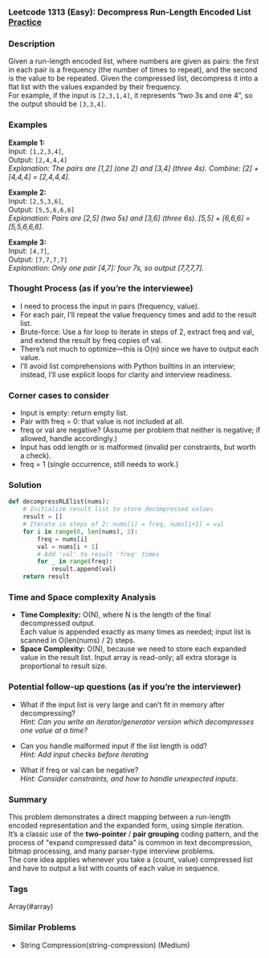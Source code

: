 ### Leetcode 1313 (Easy): Decompress Run-Length Encoded List [Practice](https://leetcode.com/problems/decompress-run-length-encoded-list)

### Description  
Given a run-length encoded list, where numbers are given as pairs: the first in each pair is a frequency (the number of times to repeat), and the second is the value to be repeated. Given the compressed list, decompress it into a flat list with the values expanded by their frequency.  
For example, if the input is `[2,3,1,4]`, it represents “two 3s and one 4”, so the output should be `[3,3,4]`.

### Examples  

**Example 1:**  
Input: `[1,2,3,4]`,  
Output: `[2,4,4,4]`  
*Explanation: The pairs are [1,2] (one 2) and [3,4] (three 4s). Combine: [2] + [4,4,4] = [2,4,4,4].*

**Example 2:**  
Input: `[2,5,3,6]`,  
Output: `[5,5,6,6,6]`  
*Explanation: Pairs are [2,5] (two 5s) and [3,6] (three 6s). [5,5] + [6,6,6] = [5,5,6,6,6].*

**Example 3:**  
Input: `[4,7]`,  
Output: `[7,7,7,7]`  
*Explanation: Only one pair [4,7]: four 7s, so output [7,7,7,7].*

### Thought Process (as if you’re the interviewee)  
- I need to process the input in pairs (frequency, value).  
- For each pair, I’ll repeat the value frequency times and add to the result list.  
- Brute-force: Use a for loop to iterate in steps of 2, extract freq and val, and extend the result by freq copies of val.  
- There’s not much to optimize—this is O(n) since we have to output each value.  
- I’ll avoid list comprehensions with Python builtins in an interview; instead, I’ll use explicit loops for clarity and interview readiness.

### Corner cases to consider  
- Input is empty: return empty list.  
- Pair with freq = 0: that value is not included at all.  
- freq or val are negative? (Assume per problem that neither is negative; if allowed, handle accordingly.)  
- Input has odd length or is malformed (invalid per constraints, but worth a check).  
- freq = 1 (single occurrence, still needs to work.)  

### Solution

```python
def decompressRLElist(nums):
    # Initialize result list to store decompressed values
    result = []
    # Iterate in steps of 2: nums[i] = freq, nums[i+1] = val
    for i in range(0, len(nums), 2):
        freq = nums[i]
        val = nums[i + 1]
        # Add 'val' to result 'freq' times
        for _ in range(freq):
            result.append(val)
    return result
```

### Time and Space complexity Analysis  

- **Time Complexity:** O(N), where N is the length of the final decompressed output.  
  Each value is appended exactly as many times as needed; input list is scanned in O(len(nums) / 2) steps.
- **Space Complexity:** O(N), because we need to store each expanded value in the result list. Input array is read-only; all extra storage is proportional to result size.

### Potential follow-up questions (as if you’re the interviewer)  

- What if the input list is very large and can’t fit in memory after decompressing?  
  *Hint: Can you write an iterator/generator version which decompresses one value at a time?*

- Can you handle malformed input if the list length is odd?  
  *Hint: Add input checks before iterating*  

- What if freq or val can be negative?  
  *Hint: Consider constraints, and how to handle unexpected inputs.*

### Summary
This problem demonstrates a direct mapping between a run-length encoded representation and the expanded form, using simple iteration.  
It’s a classic use of the **two-pointer** / **pair grouping** coding pattern, and the process of "expand compressed data" is common in text decompression, bitmap processing, and many parser-type interview problems.  
The core idea applies whenever you take a (count, value) compressed list and have to output a list with counts of each value in sequence.

### Tags
Array(#array)

### Similar Problems
- String Compression(string-compression) (Medium)